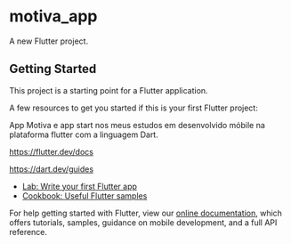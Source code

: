 # motiva_app

A new Flutter project.

## Getting Started

This project is a starting point for a Flutter application.

A few resources to get you started if this is your first Flutter project:

App  Motiva e app start nos meus estudos em desenvolvido móbile na plataforma flutter com a linguagem Dart.

https://flutter.dev/docs

https://dart.dev/guides


- [Lab: Write your first Flutter app](https://flutter.dev/docs/get-started/codelab)
- [Cookbook: Useful Flutter samples](https://flutter.dev/docs/cookbook)

For help getting started with Flutter, view our
[online documentation](https://flutter.dev/docs), which offers tutorials,
samples, guidance on mobile development, and a full API reference.
